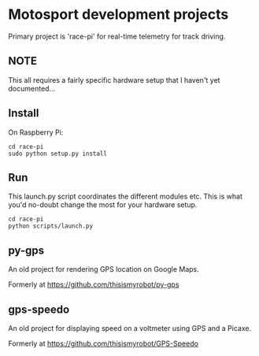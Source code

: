 # Motosport development projects

Primary project is 'race-pi' for real-time telemetry for track driving.

## NOTE

This all requires a fairly specific hardware setup that I haven't yet
documented...

## Install

On Raspberry Pi:

    cd race-pi
    sudo python setup.py install

## Run

This launch.py script coordinates the different modules etc. This is what
you'd no-doubt change the most for your hardware setup.

    cd race-pi
    python scripts/launch.py

## py-gps

An old project for rendering GPS location on Google Maps.

Formerly at https://github.com/thisismyrobot/py-gps

## gps-speedo

An old project for displaying speed on a voltmeter using GPS and a Picaxe.

Formerly at https://github.com/thisismyrobot/GPS-Speedo
